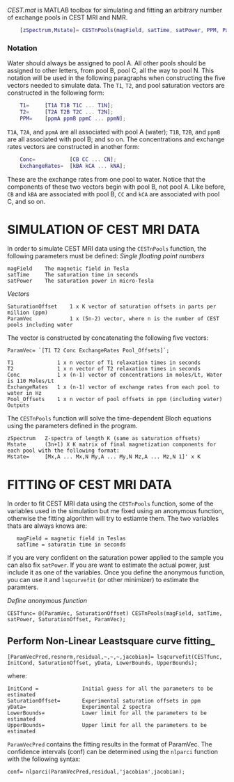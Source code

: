 *CEST.mat* is MATLAB toolbox for simulating and fitting an arbitrary number of exchange pools in CEST MRI and NMR.
```Matlab
    [zSpectrum,Mstate]= CESTnPools(magField, satTime, satPower, PPM, ParamVec)
```

### Notation
Water should always be assigned to pool A. All other pools should be assigned to other letters, from pool B, pool C, all the way to pool N. This notation will be used in the following paragraphs when constructing the five vectors needed to simulate data. The `T1`, `T2`, and pool saturation vectors are constructed in the following form:
```Matlab
    T1=     [T1A T1B T1C ... T1N]; 
    T2=     [T2A T2B T2C ... T2N];
    PPM=    [ppmA ppmB ppmC ... ppmN];
```
`T1A`, `T2A`, and `ppmA` are all associated with pool A (water); `T1B`, `T2B`, and `ppmB` are all associated with pool B; and so on. The concentrations and exchange rates vectors are constructed in another form:
```Matlab
    Conc=           [CB CC ... CN];
    ExchangeRates=  [kBA kCA ... kNA];
```
These are the exchange rates from one pool to water. Notice that the components of these two vectors begin with pool B, not pool A. Like before, `CB` and `kBA` are associated with pool B, `CC` and `kCA` are associated with pool C, and so on.

# SIMULATION OF CEST MRI DATA
In order to simulate CEST MRI data using the `CESTnPools` function, the following parameters must be defined:
_Single floating point numbers_
```
magField    The magnetic field in Tesla
satTime     The saturation time in seconds
satPower    The saturation power in micro-Tesla
```
_Vectors_
```
SaturationOffset    1 x K vector of saturation offsets in parts per million (ppm)
ParamVec            1 x (5n-2) vector, where n is the number of CEST pools including water
```
The vector is constructed by concatenating the following five vectors:
```
ParamVec= `[T1 T2 Conc ExchangeRates Pool_Offsets]`;
```
    T1              1 x n vector of T1 relaxation times in seconds
    T2              1 x n vector of T2 relaxation times in seconds
    Conc            1 x (n-1) vector of concentrations in moles/Lt, Water is 110 Moles/Lt 
    ExchangeRates   1 x (n-1) vector of exchange rates from each pool to water in Hz
    Pool_Offsets    1 x n vector of pool offsets in ppm (including water)
    Outputs

The `CESTnPools` function will solve the time-dependent Bloch equations using the parameters defined in the program.

    zSpectrum   Z-spectra of length K (same as saturation offsets) 
    Mstate      (3n+1) X K matrix of final magnetization components for each pool with the following format: 
    Mstate=     [Mx,A ... Mx,N My,A ... My,N Mz,A ... Mz,N 1]' x K


# FITTING OF CEST MRI DATA
In order to fit CEST MRI data using the `CESTnPools` function, some of the variables used in the simulation but me fixed using an anonymous function, otherwise the fitting algorithm will try to estiamte them. The two variables thats are always knows are:

       magField = magnetic field in Teslas
       satTime = saturatin time in seconds

If you are very confident on the saturation power applied to the sample you can also fix `satPower`. If you are want to estimate the actual power, just include it as one of the variables. Once you define the anonymous function, you can use it and `lsqcurvefit` (or other minimizer) to estimate the paramters.

_Define anonymous function_
```
CESTfunc= @(ParamVec, SaturationOffset) CESTnPools(magField, satTime, satPower, SaturationOffset, ParamVec);
```

## Perform Non-Linear Leastsquare curve fitting_

    [ParamVecPred,resnorm,residual,~,~,~,jacobian]= lsqcurvefit(CESTfunc, InitCond, SaturationOffset, yData, LowerBounds, UpperBounds);
where:

    InitCond =              Initial guess for all the parameters to be estimated
    SaturationOffset=       Experimental saturation offsets in ppm
    yData=                  Experimental Z spectra
    LowerBounds=            Lower limit for all the parameters to be estimated
    UpperBounds=            Upper limit for all the parameters to be estimated

`ParamVecPred` contains the fitting results in the format of ParamVec. The confidence intervals (conf) can be determined using the `nlparci` function with the following syntax:
```
conf= nlparci(ParamVecPred,residual,'jacobian',jacobian);
```
